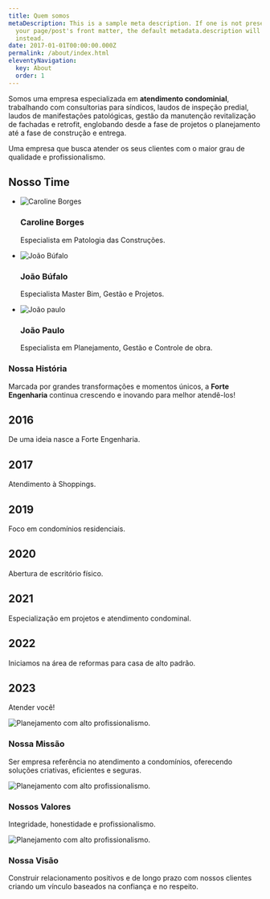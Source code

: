 ```yaml
---
title: Quem somos
metaDescription: This is a sample meta description. If one is not present in
  your page/post's front matter, the default metadata.description will be used
  instead.
date: 2017-01-01T00:00:00.000Z
permalink: /about/index.html
eleventyNavigation:
  key: About
  order: 1
---
```





Somos uma empresa especializada em **atendimento condominial**, trabalhando com consultorias para síndicos, laudos de inspeção predial, laudos de manifestações patológicas, gestão da manutenção revitalização de fachadas e retrofit, englobando desde a fase de projetos o planejamento até a fase de construção e entrega.  
  
Uma empresa que busca atender os seus clientes com o maior grau de qualidade e profissionalismo.

**Nosso Time**
--------------

*   ![Caroline Borges](/assets/img/caroline.png)
    
    ### Caroline Borges
    
    Especialista em Patologia das Construções.
    
*   ![João Búfalo](/assets/img/joaobufalo.png)
    
    ### João Búfalo
    
    Especialista Master Bim, Gestão e Projetos.
    
*   ![João paulo](/assets/img/joaopaulo.png)
    
    ### João Paulo
    
    Especialista em Planejamento, Gestão e Controle de obra.
    

### **Nossa História**

Marcada por grandes transformações e momentos únicos, a **Forte Engenharia** continua crescendo e inovando para melhor atendê-los!

2016
----

De uma ideia nasce a Forte Engenharia.

2017
----

Atendimento à Shoppings.

2019
----

Foco em condomínios residenciais.

2020
----

Abertura de escritório físico.

2021
----

Especialização em projetos e atendimento condominal.

2022
----

Iniciamos na área de reformas para casa de alto padrão.

2023
----

Atender você!

![Planejamento com alto profissionalismo.](/assets/svg/mission.svg)

### **Nossa Missão**

Ser empresa referência no atendimento a condomínios, oferecendo soluções criativas, eficientes e seguras.

![Planejamento com alto profissionalismo.](/assets/svg/work.svg)

### **Nossos Valores**

Integridade, honestidade e profissionalismo.

![Planejamento com alto profissionalismo.](/assets/svg/values.svg)

### **Nossa Visão**

Construir relacionamento positivos e de longo prazo com nossos clientes criando um vínculo baseados na confiança e no respeito.

